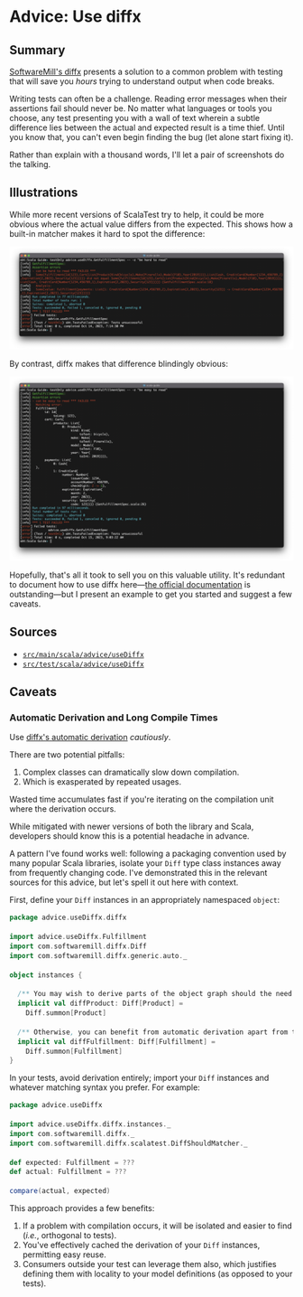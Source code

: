 # Advice: Use diffx

## Summary

[SoftwareMill's diffx][github-softwaremill-diffx] presents a solution to a common problem with testing that will save you _hours_ trying to understand output when code breaks.

Writing tests can often be a challenge. Reading error messages when their assertions fail should never be. No matter what languages or tools you choose, any test presenting you with a wall of text wherein a subtle difference lies between the actual and expected result is a time thief. Until you know that, you can't even begin finding the bug (let alone start fixing it).

Rather than explain with a thousand words, I'll let a pair of screenshots do the talking.

## Illustrations

While more recent versions of ScalaTest try to help, it could be more obvious where the actual value differs from the expected. This shows how a built-in matcher makes it hard to spot the difference:

![hard-to-read assertion error][illustration-hard-to-read]

By contrast, diffx makes that difference blindingly obvious:

![easy-to-read assertion error][illustration-easy-to-read]

Hopefully, that's all it took to sell you on this valuable utility. It's redundant to document how to use diffx here—[the official documentation][read-the-docs-diffx] is outstanding—but I present an example to get you started and suggest a few caveats.

[github-softwaremill-diffx]: https://github.com/softwaremill/diffx
[read-the-docs-diffx]: https://diffx-scala.readthedocs.io/

[illustration-hard-to-read]: hard-to-read.png
[illustration-easy-to-read]: easy-to-read.png

## Sources

- [`src/main/scala/advice/useDiffx`](https://github.com/michaelahlers/scala-guide/tree/dfbeaafccdd66799583f2f9fcca8adcaee93e254/src/main/scala/advice/useDiffx)
- [`src/test/scala/advice/useDiffx`](https://github.com/michaelahlers/scala-guide/tree/dfbeaafccdd66799583f2f9fcca8adcaee93e254/src/test/scala/advice/useDiffx)

## Caveats

### Automatic Derivation and Long Compile Times

Use [diffx's automatic derivation][read-the-docs-diffx-usage-derivation] _cautiously_.

There are two potential pitfalls:

1. Complex classes can dramatically slow down compilation.
1. Which is exasperated by repeated usages.

Wasted time accumulates fast if you're iterating on the compilation unit where the derivation occurs.

While mitigated with newer versions of both the library and Scala, developers should know this is a potential headache in advance.

A pattern I've found works well: following a packaging convention used by many popular Scala libraries, isolate your `Diff` type class instances away from frequently changing code. I've demonstrated this in the relevant sources for this advice, but let's spell it out here with context.

First, define your `Diff` instances in an appropriately namespaced `object`:

```scala
package advice.useDiffx.diffx

import advice.useDiffx.Fulfillment
import com.softwaremill.diffx.Diff
import com.softwaremill.diffx.generic.auto._

object instances {

  /** You may wish to derive parts of the object graph should the need arise to compare isolated parts.*/
  implicit val diffProduct: Diff[Product] =
    Diff.summon[Product]

  /** Otherwise, you can benefit from automatic derivation apart from test code. */
  implicit val diffFulfillment: Diff[Fulfillment] =
    Diff.summon[Fulfillment]
}
```

In your tests, avoid derivation entirely; import your `Diff` instances and whatever matching syntax you prefer. For example:

```scala
package advice.useDiffx

import advice.useDiffx.diffx.instances._
import com.softwaremill.diffx._
import com.softwaremill.diffx.scalatest.DiffShouldMatcher._

def expected: Fulfillment = ???
def actual: Fulfillment = ???

compare(actual, expected)
```

This approach provides a few benefits:

1. If a problem with compilation occurs, it will be isolated and easier to find (_i.e._, orthogonal to tests).
1. You've effectively cached the derivation of your `Diff` instances, permitting easy reuse.
1. Consumers outside your test can leverage them also, which justifies defining them with locality to your model definitions (as opposed to your tests).

[read-the-docs-diffx-usage-derivation]: https://diffx-scala.readthedocs.io/en/latest/usage/derivation.html
